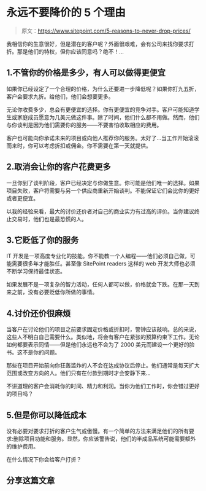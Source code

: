 # 永远不要降价的 5 个理由

> 原文：<https://www.sitepoint.com/5-reasons-to-never-drop-prices/>

我相信你的生意很好，但是潜在的客户呢？外面很艰难，会有公司来找你要求打折。那是他们的特权，但你应该同意吗？绝不！…

## 1.不管你的价格是多少，有人可以做得更便宜

如果你已经设定了一个合理的价格，为什么还要进一步降低呢？如果你打九五折，客户会要求九折。给他们，他们会想要更多。

无论你收费多少，总会有更便宜的选择。你有更便宜的竞争对手。客户可能知道学生或家庭成员愿意为几美元做这件事。除了时间，他们什么都不用做。然而，他们与你谈判是因为他们需要你的服务——不要害怕收取相应的费用。

客户也可能向你承诺未来的项目或向他人推荐你的服务。太好了…当工作开始滚滚而来时，你可以考虑折扣或佣金。你不需要在第一天就提供。

## 2.取消会让你的客户花费更多

一旦你到了谈判阶段，客户已经决定与你做生意。你可能是他们唯一的选择。如果项目失败，客户将需要与另一个供应商重新开始谈判。不能保证它们会比你的更好或者更便宜。

以我的经验来看，最大的讨价还价者对自己的商业实力有过高的评价。当你建议终止交易时，他们也是最恐慌的人。

## 3.它贬低了你的服务

IT 开发是一项高度专业化的技能。你不能教一个人编程——他们必须自己做，可能需要很多年才能胜任。甚至像 SitePoint readers 这样的 web 开发大师也必须不断学习保持最佳状态。

如果发展不是一项复杂的智力活动，任何人都可以做，价格就会下跌。在那一天到来之前，没有必要贬低你所做的事情。

## 4.讨价还价很麻烦

当客户在讨论他们的项目之前要求固定价格或折扣时，警钟应该敲响。总的来说，这些人不明白自己需要什么。类似地，将会有客户在紧张的预算约束下工作。无论如何都要表示同情——但是他们永远也不会为了 2000 美元而建设一个更好的脸书。这不是你的问题。

那些在项目开始前向你狂轰滥炸的人不会在达成协议后停止。他们通常是每天扩大范围或改变方向的人。他们只有在付款到期时才会安静下来…

不讲道理的客户会消耗你的时间、精力和利润。当你为他们工作时，你会错过更好的项目吗？

## 5.但是你可以降低成本

没有必要对要求打折的客户生气或傲慢。有一个简单的方法来满足他们的所有要求:删除项目功能和服务。显然，你应该警告说，他们的半成品系统可能需要额外的维护费用。

在什么情况下你会给客户打折？

## 分享这篇文章